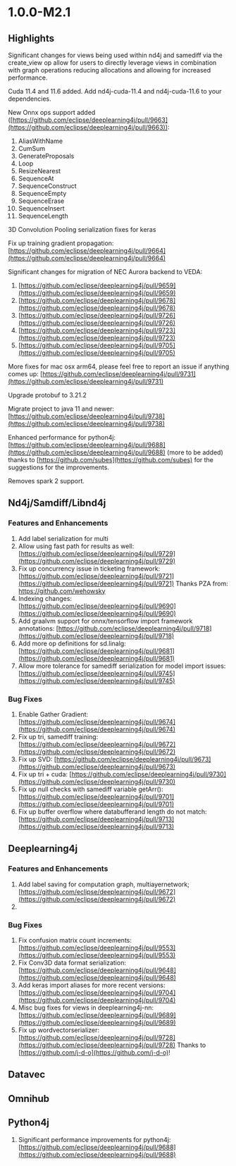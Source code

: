 # 1.0.0-M2.1

## Highlights

Significant changes for views being used within nd4j and samediff via the create\_view op allow for users to directly leverage views in combination with graph operations reducing allocations and allowing for increased performance.

Cuda 11.4 and 11.6 added. Add nd4j-cuda-11.4 and nd4j-cuda-11.6 to your dependencies.

New Onnx ops support added ([https://github.com/eclipse/deeplearning4j/pull/9663](https://github.com/eclipse/deeplearning4j/pull/9663)):

1. AliasWithName
2. CumSum
3. GenerateProposals
4. Loop
5. ResizeNearest
6. SequenceAt
7. SequenceConstruct
8. SequenceEmpty
9. SequenceErase
10. SequenceInsert
11. SequenceLength

3D Convolution Pooling serialization fixes for keras&#x20;



Fix up training gradient propagation:  [https://github.com/eclipse/deeplearning4j/pull/9664](https://github.com/eclipse/deeplearning4j/pull/9664)



Significant changes for migration of NEC Aurora backend to VEDA:&#x20;

1. [https://github.com/eclipse/deeplearning4j/pull/9659](https://github.com/eclipse/deeplearning4j/pull/9659)
2. [https://github.com/eclipse/deeplearning4j/pull/9678](https://github.com/eclipse/deeplearning4j/pull/9678)
3. [https://github.com/eclipse/deeplearning4j/pull/9726](https://github.com/eclipse/deeplearning4j/pull/9726)
4. [https://github.com/eclipse/deeplearning4j/pull/9723](https://github.com/eclipse/deeplearning4j/pull/9723)
5. [https://github.com/eclipse/deeplearning4j/pull/9705](https://github.com/eclipse/deeplearning4j/pull/9705)

More fixes for mac osx arm64, please feel free to report an issue if anything comes up:  [https://github.com/eclipse/deeplearning4j/pull/9731](https://github.com/eclipse/deeplearning4j/pull/9731)

Upgrade protobuf to 3.21.2

Migrate project to java 11 and newer: [https://github.com/eclipse/deeplearning4j/pull/9738](https://github.com/eclipse/deeplearning4j/pull/9738)

Enhanced performance for python4j: [https://github.com/eclipse/deeplearning4j/pull/9688](https://github.com/eclipse/deeplearning4j/pull/9688) (more to be added) thanks to [https://github.com/subes](https://github.com/subes) for the suggestions for the improvements.

Removes spark 2 support.





## Nd4j/Samdiff/Libnd4j

### Features and Enhancements

1. Add label serialization for multi
2. Allow using fast path for results as well: [https://github.com/eclipse/deeplearning4j/pull/9729](https://github.com/eclipse/deeplearning4j/pull/9729)
3. Fix up concurrency issue in ticketing framework: [https://github.com/eclipse/deeplearning4j/pull/9721](https://github.com/eclipse/deeplearning4j/pull/9721) Thanks PZA from: https://github.com/wehowsky
4. Indexing changes: [https://github.com/eclipse/deeplearning4j/pull/9690](https://github.com/eclipse/deeplearning4j/pull/9690)
5. Add graalvm support for onnx/tensorflow import framework annotations: [https://github.com/eclipse/deeplearning4j/pull/9718](https://github.com/eclipse/deeplearning4j/pull/9718)
6. Add more op definitions for sd.linalg: [https://github.com/eclipse/deeplearning4j/pull/9681](https://github.com/eclipse/deeplearning4j/pull/9681)
7. Allow more tolerance for samediff serialization for model import issues: [https://github.com/eclipse/deeplearning4j/pull/9745](https://github.com/eclipse/deeplearning4j/pull/9745)

### Bug Fixes

1. Enable Gather Gradient: [https://github.com/eclipse/deeplearning4j/pull/9674](https://github.com/eclipse/deeplearning4j/pull/9674)
2. Fix up tri, samediff training: [https://github.com/eclipse/deeplearning4j/pull/9672](https://github.com/eclipse/deeplearning4j/pull/9672)
3. Fix up SVD: [https://github.com/eclipse/deeplearning4j/pull/9673](https://github.com/eclipse/deeplearning4j/pull/9673)
4. Fix up tri + cuda: [https://github.com/eclipse/deeplearning4j/pull/9730](https://github.com/eclipse/deeplearning4j/pull/9730)
5. Fix up null checks with samediff variable getArr(): [https://github.com/eclipse/deeplearning4j/pull/9701](https://github.com/eclipse/deeplearning4j/pull/9701)
6. Fix up buffer overflow where databufferand length do not match: [https://github.com/eclipse/deeplearning4j/pull/9713](https://github.com/eclipse/deeplearning4j/pull/9713)

## Deeplearning4j

### Features and Enhancements

1. Add label saving for computation graph, multiayernetwork;  [https://github.com/eclipse/deeplearning4j/pull/9672](https://github.com/eclipse/deeplearning4j/pull/9672)
2.

### Bug Fixes

1. Fix confusion matrix count increments: [https://github.com/eclipse/deeplearning4j/pull/9553](https://github.com/eclipse/deeplearning4j/pull/9553)
2. Fix Conv3D  data format serialization: [https://github.com/eclipse/deeplearning4j/pull/9648](https://github.com/eclipse/deeplearning4j/pull/9648)
3. Add keras import aliases for more recent versions: [https://github.com/eclipse/deeplearning4j/pull/9704](https://github.com/eclipse/deeplearning4j/pull/9704)
4. Misc bug fixes for views in deeplearning4j-nn: [https://github.com/eclipse/deeplearning4j/pull/9689](https://github.com/eclipse/deeplearning4j/pull/9689)
5. Fix up wordvectorserializer: [https://github.com/eclipse/deeplearning4j/pull/9728](https://github.com/eclipse/deeplearning4j/pull/9728) Thanks to  [https://github.com/j-d-o](https://github.com/j-d-o)!





## Datavec

### &#x20;  

## Omnihub







## Python4j

1. Significant performance improvements for python4j: [https://github.com/eclipse/deeplearning4j/pull/9688](https://github.com/eclipse/deeplearning4j/pull/9688)

